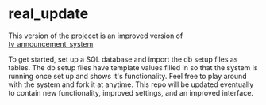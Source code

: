# real_update

This version of the projecct is an improved version of [tv_announcement_system](https://github.com/ktsuench/tv_announcement_system.git "TV Announcement System")

To get started, set up a SQL database and import the db setup files as tables. The db setup files have template values filled in so that the system is running once set up and shows it's functionality. Feel free to play around with the system and fork it at anytime. This repo will be updated eventually to contain new functionality, improved settings, and an improved interface.